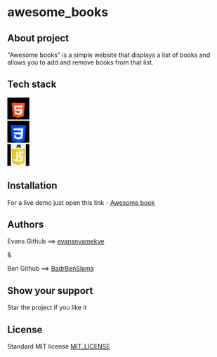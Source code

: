 # awesome_books


## About project

"Awesome books" is a simple website that displays a list of books and allows you to add and remove books from that list.

## Tech stack
![html5](./icons/html5.png)  
![css3](./icons/css3.png)  
![JavaScript](/icons/js.jpeg)

## Installation

For a live demo just open this link - [Awesome book](https://badrbenslama.github.io/awesome_books/)

## Authors

Evans 
Github ==> [evansnyamekye](https://github.com/evansnyamekye)

&

Ben
Github ==> [BadrBenSlama](https://github.com/BadrBenSlama)

## Show your support
Star the project if you like it

## License

Standard MIT license
[MIT_LICENSE](./LICENSE)
